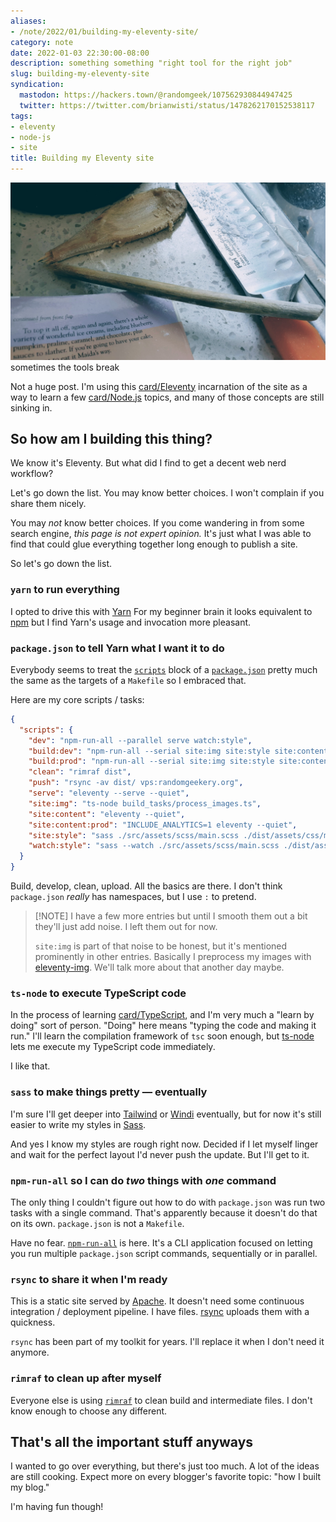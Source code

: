 ```yaml
---
aliases:
- /note/2022/01/building-my-eleventy-site/
category: note
date: 2022-01-03 22:30:00-08:00
description: something something "right tool for the right job"
slug: building-my-eleventy-site
syndication:
  mastodon: https://hackers.town/@randomgeek/107562930844947425
  twitter: https://twitter.com/brianwisti/status/1478262170152538117
tags:
- eleventy
- node-js
- site
title: Building my Eleventy site
---
```


![attachments/img/2022/cover-2022-01-03.jpg](../../../attachments/img/2022/cover-2022-01-03.jpg)
sometimes the tools break

Not a huge post. I'm using this [card/Eleventy](../../../card/Eleventy.md) incarnation of the site as a way to learn a few [card/Node.js](../../../card/Node.js.md) topics, and many of those concepts are still sinking in.

## So how am I building this thing?

We know it's Eleventy. But what did I find to get a decent web nerd workflow?

Let's go down the list. You may know better choices. I won't complain if you share them nicely.

You may *not* know better choices. If you come wandering in from some search engine, *this page is not expert opinion.* It's just what I was able to find that could glue everything together long enough to publish a site.

So let's go down the list.

### `yarn` to run everything

I opted to drive this with [Yarn](https://yarnpkg.com.) For my beginner brain it looks equivalent to [npm](https://docs.npmjs.com/cli/v8) but I find Yarn's usage and invocation more pleasant.

### `package.json` to tell Yarn what I want it to do

Everybody seems to treat the [`scripts`](https://docs.npmjs.com/cli/v8/configuring-npm/package-json#scripts) block of a [`package.json`](https://docs.npmjs.com/cli/v8/configuring-npm/package-json) pretty
much the same as the targets of a `Makefile` so I embraced that.

Here are my core scripts / tasks:

````json
{
  "scripts": {
    "dev": "npm-run-all --parallel serve watch:style",
    "build:dev": "npm-run-all --serial site:img site:style site:content",
    "build:prod": "npm-run-all --serial site:img site:style site:content:prod",
    "clean": "rimraf dist",
    "push": "rsync -av dist/ vps:randomgeekery.org",
    "serve": "eleventy --serve --quiet",
    "site:img": "ts-node build_tasks/process_images.ts",
    "site:content": "eleventy --quiet",
    "site:content:prod": "INCLUDE_ANALYTICS=1 eleventy --quiet",
    "site:style": "sass ./src/assets/scss/main.scss ./dist/assets/css/main.css",
    "watch:style": "sass --watch ./src/assets/scss/main.scss ./dist/assets/css/main.css"
  }
}
````

Build, develop, clean, upload. All the basics are there. I don't think `package.json` *really* has namespaces, but I use `:` to pretend.

 > 
 > \[!NOTE\]
 > I have a few more entries but until I smooth them out a bit they'll just add noise. I left them out for now.
 > 
 > `site:img` is part of that noise to be honest, but it's mentioned prominently in other entries. Basically I preprocess my images with [eleventy-img](https://www.11ty.dev/docs/plugins/image/). We'll talk more about that another day maybe.

### `ts-node` to execute TypeScript code

In the process of learning [card/TypeScript](../../../card/TypeScript.md), and I'm very much a "learn by doing" sort of person. "Doing" here means "typing the code and making it run." I'll learn the compilation framework of `tsc` soon enough, but [ts-node](https://typestrong.org/ts-node/) lets me execute my TypeScript code immediately.

I like that.

### `sass` to make things pretty — eventually

I'm sure I'll get deeper into [Tailwind](https://tailwindcss.com) or [Windi](https://windicss.org) eventually, but for now it's still easier to write my styles in [Sass](https://sass-lang.com).

And yes I know my styles are rough right now. Decided if I let myself linger and wait for the perfect layout I'd never push the update. But I'll get to it.

### `npm-run-all` so I can do *two* things with *one* command

The only thing I couldn't figure out how to do with `package.json` was run two tasks with a single command. That's apparently because it doesn't do that on its own. `package.json` is not a `Makefile`.

Have no fear. [`npm-run-all`](https://github.com/mysticatea/npm-run-all) is here. It's a CLI application focused on letting you run multiple `package.json` script commands, sequentially or in parallel.

### `rsync` to share it when I'm ready

This is a static site served by [Apache](https://httpd.apache.org). It doesn't need some continuous integration / deployment pipeline. I have files. [rsync](https://rsync.samba.org) uploads them with a quickness.

`rsync` has been part of my toolkit for years. I'll replace it when I don't need it anymore.

### `rimraf` to clean up after myself

Everyone else is using [`rimraf`](https://github.com/isaacs/rimraf) to clean build and intermediate files. I don't know enough to choose any different.

## That's all the important stuff anyways

I wanted to go over everything, but there's just too much. A lot of the ideas are still cooking. Expect more on every blogger's favorite topic: "how I built my blog."

I'm having fun though!
